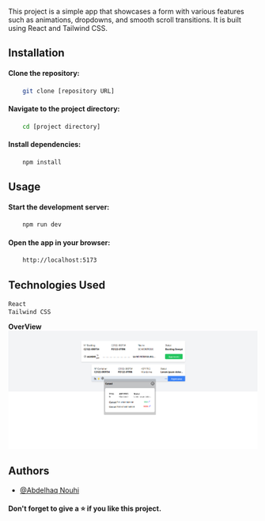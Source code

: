 
This project is a simple app that showcases a form with various features such as animations, dropdowns, and smooth scroll transitions. It is built using React and Tailwind CSS.

## Installation

#### Clone the repository: 
```bash
    git clone [repository URL]
```

#### Navigate to the project directory: 
```bash
    cd [project directory]
```

#### Install dependencies:
```bash
    npm install
```

## Usage

#### Start the development server:
```bash	
    npm run dev
```
#### Open the app in your browser: 
```bash
    http://localhost:5173
```

## Technologies Used
    
    React
    Tailwind CSS

**OverView**
[![Video Title](./public/screen/Screenshot%202023-07-06%20094219.png)](./public/screen/screen.mp4)

## Authors

- [@Abdelhaq Nouhi](https://github.com/AbdelhaqNouhi)


#### Don't forget to give a ⭐ if you like this project.
